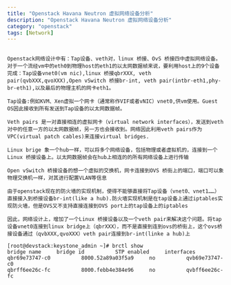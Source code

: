 ```yaml
---
title: "Openstack Havana Neutron 虚拟网络设备分析"
description: "Openstack Havana Neutron 虚拟网络设备分析"
category: "openstack"
tags: [Network]
---
```


<pre><code>
Openstack网络设计中有：Tap设备、veth对，linux 桥接、OvS 桥接四中虚拟网络设备。对于一个流经vm中的eth0到物理host的eth1的以太网数据帧来说，要利用host上的9个设备完成：Tap设备vnet0(vm nic),linux 桥接qbrXXX, veth pair(qvbXXX,qvoXXX),Open vSwitch 桥接br-int, veth pair(intbr-eth1,phy-br-eth1),以及最后的物理主机的网卡eth1。

Tap设备:例如KVM、Xen虚拟一个网卡（通常称作VIF或者vNIC）vnet0,供vm使用。Guest OS因此接收到所有发送到Tap设备的以太网数据帧。

Veth pairs 是一对直接相连的虚拟网卡（virtual network interfaces），发送到veth对中的任意一方的以太网数据帧，另一方也会接收到。网络因此利用veth pairs作为VPC(virtual patch cables)来连接virtual bridges.

Linux brige 象一个hub一样，可以将多个网络设备，包括物理或者虚拟机的，连接到一个Linux 桥接设备上。以太网数据帧会在hub上相连的的所有网络设备上进行传输

Open vSwitch 桥接设备的想一个虚拟的交换机，网卡连接到OVS 桥街上的端口，端口可以象物理交换机一样，对其进行配置VLAN等信息

由于openstack现在的防火墙的实现机制，使得不能够直接将Tap设备（vnet0、vnet1……）直接接入到桥接设备br-int(like a hub).防火墙实现机制是在tap设备上通过iptables实现防火墙，但是OVS又不支持直接连接到OVS port上的tap设备上的iptables

因此，网络设计上，增加了一个Linux 桥接设备以及一个veth pair来解决这个问题。将tap设备vnet0连接到linux bridge上（qbrXXX），而不是直接到连到ovs的桥街上，这个ovs桥接设备通过（qvbXXX,qvoXXX）veth pair连接到br-int(linke a hub)上

[root@devstack:keystone_admin ~]# brctl show
bridge name     bridge id          STP enabled     interfaces
qbr69e73747-c0          8000.52a89a03f5a9     no          qvb69e73747-c0
qbrff6ee26c-fc          8000.febb4e384e96     no          qvbff6ee26c-fc
</code></pre>
